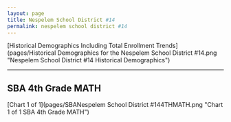 ```yaml
---
layout: page
title: Nespelem School District #14
permalink: nespelem school district #14
---
```



[Historical Demographics Including Total Enrollment Trends](pages/Historical Demographics for the Nespelem School District #14.png "Nespelem School District #14 Historical Demographics")

___

## SBA 4th Grade MATH

[Chart 1 of 1](pages/SBANespelem School District #144THMATH.png "Chart 1 of 1 SBA 4th Grade MATH")

